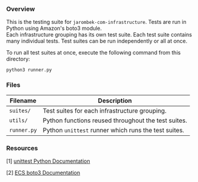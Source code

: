 ### Overview

This is the testing suite for `jarombek-com-infrastructure`.  Tests are run in Python using Amazon's boto3 module.  
Each infrastructure grouping has its own test suite.  Each test suite contains many individual tests.  Test suites can 
be run independently or all at once.

To run all test suites at once, execute the following command from this directory:

```
python3 runner.py
```

### Files

| Filename             | Description                                                                                  |
|----------------------|----------------------------------------------------------------------------------------------|
| `suites/`            | Test suites for each infrastructure grouping.                                                |
| `utils/`             | Python functions reused throughout the test suites.                                          |
| `runner.py`          | Python `unittest` runner which runs the test suites.                                         |

### Resources

[1] [unittest Python Documentation](https://docs.python.org/3/library/unittest.html)

[2] [ECS boto3 Documentation](https://boto3.amazonaws.com/v1/documentation/api/latest/reference/services/ecs.html)